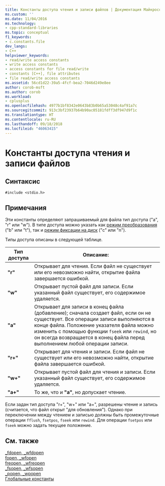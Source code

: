 ```yaml
---
title: Константы доступа чтения и записи файлов | Документация Майкрософт
ms.custom: ''
ms.date: 11/04/2016
ms.technology:
- cpp-standard-libraries
ms.topic: conceptual
f1_keywords:
- c.constants.file
dev_langs:
- C++
helpviewer_keywords:
- read/write access constants
- write access constants
- access constants for file read/write
- constants [C++], file attributes
- file read/write access constants
ms.assetid: 56cd1d22-39a5-4fcf-bea2-7046d249e8ee
author: corob-msft
ms.author: corob
ms.workload:
- cplusplus
ms.openlocfilehash: 4977b1bf8342e0643b83b0b65a53048c4af91a7c
ms.sourcegitcommit: 913c3bf23937b64b90ac05181fdff3df947d9f1c
ms.translationtype: HT
ms.contentlocale: ru-RU
ms.lasthandoff: 09/18/2018
ms.locfileid: "46063415"
---
```

# <a name="file-readwrite-access-constants"></a>Константы доступа чтения и записи файлов

## <a name="syntax"></a>Синтаксис

```
#include <stdio.h>
```

## <a name="remarks"></a>Примечания

Эти константы определяют запрашиваемый для файла тип доступа ("a", "r" или "w"). В типе доступа можно указать как [режим преобразования](../c-runtime-library/file-translation-constants.md) ("b" или "t"), так и [режим фиксации на диск](../c-runtime-library/commit-to-disk-constants.md) ("c" или "n").

Типы доступа описаны в следующей таблице.

|Тип доступа|Описание:|
|----------|----------------|
|**"r"**|Открывает для чтения. Если файл не существует или его невозможно найти, открытие файла завершается ошибкой.|
|**"w"**|Открывает пустой файл для записи. Если указанный файл существует, его содержимое удаляется.|
|**"a"**|Открывает для записи в конец файла (добавление); сначала создает файл, если он не существует. Все операции записи выполняются в конце файла. Положение указателя файла можно изменить с помощью функции `fseek` или `rewind`, но он всегда возвращается в конец файла перед выполнением любой операции записи. |
|**"r+"**|Открывает для чтения и записи. Если файл не существует или его невозможно найти, открытие файла завершается ошибкой.|
|**"w+"**|Открывает пустой файл для чтения и записи. Если указанный файл существует, его содержимое удаляется.|
|**"a+"**|То же, что и **"a"**, но допускает чтение.|

Если задан тип доступа "r+", "w+" или "a+", разрешены чтение и запись (считается, что файл открыт "для обновления"). Однако при переключении между чтением и записью должны быть промежуточные операции `fflush`, `fsetpos`, `fseek` или `rewind`. Для операции `fsetpos` или `fseek` можно задать текущее положение.

## <a name="see-also"></a>См. также

[_fdopen, _wfdopen](../c-runtime-library/reference/fdopen-wfdopen.md)<br/>
[fopen, _wfopen](../c-runtime-library/reference/fopen-wfopen.md)<br/>
[freopen, _wfreopen](../c-runtime-library/reference/freopen-wfreopen.md)<br/>
[_fsopen, _wfsopen](../c-runtime-library/reference/fsopen-wfsopen.md)<br/>
[_popen, _wpopen](../c-runtime-library/reference/popen-wpopen.md)<br/>
[Глобальные константы](../c-runtime-library/global-constants.md)